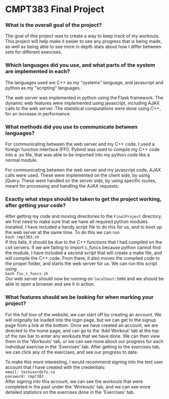 # CMPT383 Final Project  

### What is the overall goal of the project?  

The goal of this project was to create a way to keep track of my workouts. This project
will help make it easier to see any progress that is being made, as well as being able to
see more in depth stats about how I differ between sets for different exercises.

### Which languages did you use, and what parts of the system are implemented in each?  

The languages used are C++ as my "systems" language, and javascript and python as my
"scripting" languages.  

The web server was implemented in python using the Flask framework. The dynamic web
features were implemented using javascript, including AJAX calls to the web server.
The statistical computations were done using C++, for an increase in performance.  

### What methods did you use to communicate between languages?  

For communicating between the web server and my C++ code, I used a foreign function
interface (FFI). Pybind was used to compile my C++ code into a .so file, that was
able to be imported into my python code like a normal module.  

For communicating between the web server and my javascript code, AJAX calls were used.
These were implemented on the client side, by using jQuery. These were handled on the
server side, by using specific routes, meant for processing and handling the AJAX
requests.

### Exactly what steps should be taken to get the project working, after getting your code?   

After getting my code and moving directories to the `FinalProject` directory, we first need
to make sure that we have all required python modules installed. I have included a handy script file to do this for us, and to boot up the web server at the same time. To do this we can run   
`bash cmpt383.sh`  
If this fails, it should be due to the C++ functions that I had compiled on the csil servers. If we are failing to import c_funcs because python cannot find the module, I have included a second script that will create a make file, and will compile the C++ code. From there, it also moves the compiled code to the proper folder, and starts the web server for us. We can run this script using    
`bash fix_c_funcs.sh`   
Our web server should now be running on `localhost:5000` and we should be able to open
a browser and see it in action.  

### What features should we be looking for when marking your project?

For the full tour of the website, we can start off by creating an account. We will
originally be loaded into the login page, but we can get to the signup page from a link
at the bottom. Once we have created an account, we are directed to the home page, and
can go to the 'Add Workout' tab at the top of the nav bar to enter any workouts that we
have done. We can then view them in the 'Workouts' tab, or we can see more about our
progress for each individual exercise in the 'Exercises' tab. After getting to the
exercises tab, we can click any of the exercises, and see our progress to date.    

To make this more interesting, I would recommend signing into the test user account that
I have created with the credentials:   
`email: testuser@sfu.ca`   
`password: cmpt383`   
After signing into this account, we can see the workouts that were completed in the past 
under the 'Workouts' tab, and we can see more detailed statistics on the exercises done
in the 'Exercises' tab.
